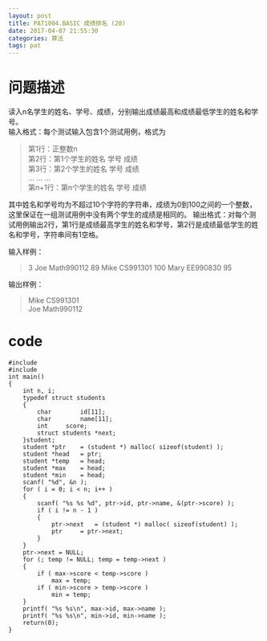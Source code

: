 ```yaml
---
layout: post
title: PAT1004.BASIC 成绩排名 (20)
date: 2017-04-07 21:55:30
categories: 算法
tags: pat
---
```


# 问题描述

读入n名学生的姓名、学号、成绩，分别输出成绩最高和成绩最低学生的姓名和学号。  
输入格式：每个测试输入包含1个测试用例，格式为

> 第1行：正整数n  
> 第2行：第1个学生的姓名 学号 成绩  
> 第3行：第2个学生的姓名 学号 成绩    
> ... ... ...  
> 第n+1行：第n个学生的姓名 学号 成绩

其中姓名和学号均为不超过10个字符的字符串，成绩为0到100之间的一个整数，这里保证在一组测试用例中没有两个学生的成绩是相同的。
输出格式：对每个测试用例输出2行，第1行是成绩最高学生的姓名和学号，第2行是成绩最低学生的姓名和学号，字符串间有1空格。

输入样例：
> 3
> Joe Math990112 89
> Mike CS991301 100
> Mary EE990830 95

输出样例：
> Mike CS991301  
> Joe Math990112
> 


# code
<pre><code>#include <stdio.h>
#include <stdlib.h>
int main()
{
	int n, i;
	typedef struct students
	{
		char		id[11];
		char		name[11];
		int		score;
		struct students *next;
	}student;
	student *ptr	= (student *) malloc( sizeof(student) );
	student *head	= ptr;
	student *temp	= head;
	student *max	= head;
	student *min	= head;
	scanf( "%d", &n );
	for ( i = 0; i < n; i++ )
	{
		scanf( "%s %s %d", ptr->id, ptr->name, &(ptr->score) );
		if ( i != n - 1 )
		{
			ptr->next	= (student *) malloc( sizeof(student) );
			ptr		= ptr->next;
		}
	}
	ptr->next = NULL;
	for (; temp != NULL; temp = temp->next )
	{
		if ( max->score < temp->score )
			max = temp;
		if ( min->score > temp->score )
			min = temp;
	}
	printf( "%s %s\n", max->id, max->name );
	printf( "%s %s\n", min->id, min->name );
	return(0);
}</pre></code>
